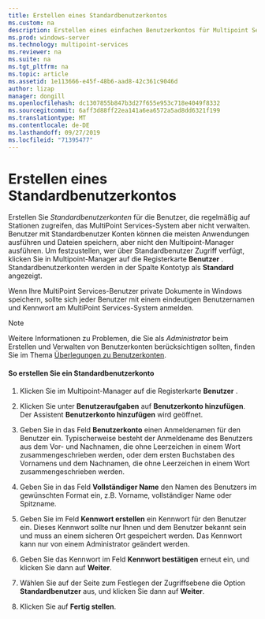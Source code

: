 ```yaml
---
title: Erstellen eines Standardbenutzerkontos
ms.custom: na
description: Erstellen eines einfachen Benutzerkontos für Multipoint Services
ms.prod: windows-server
ms.technology: multipoint-services
ms.reviewer: na
ms.suite: na
ms.tgt_pltfrm: na
ms.topic: article
ms.assetid: 1e113666-e45f-48b6-aad8-42c361c9046d
author: lizap
manager: dongill
ms.openlocfilehash: dc1307855b847b3d27f655e953c718e4049f8332
ms.sourcegitcommit: 6aff3d88ff22ea141a6ea6572a5ad8dd6321f199
ms.translationtype: MT
ms.contentlocale: de-DE
ms.lasthandoff: 09/27/2019
ms.locfileid: "71395477"
---
```

# <a name="create-a-standard-user-account"></a>Erstellen eines Standardbenutzerkontos
Erstellen Sie *Standardbenutzerkonten* für die Benutzer, die regelmäßig auf Stationen zugreifen, das MultiPoint Services-System aber nicht verwalten. Benutzer mit Standardbenutzer Konten können die meisten Anwendungen ausführen und Dateien speichern, aber nicht den Multipoint-Manager ausführen. Um festzustellen, wer über Standardbenutzer Zugriff verfügt, klicken Sie in Multipoint-Manager auf die Registerkarte **Benutzer** . Standardbenutzerkonten werden in der Spalte Kontotyp als **Standard** angezeigt.  
  
Wenn Ihre MultiPoint Services-Benutzer private Dokumente in Windows speichern, sollte sich jeder Benutzer mit einem eindeutigen Benutzernamen und Kennwort am MultiPoint Services-System anmelden.  
  
> [!NOTE]  
> Weitere Informationen zu Problemen, die Sie als *Administrator* beim Erstellen und Verwalten von Benutzerkonten berücksichtigen sollten, finden Sie im Thema [Überlegungen zu Benutzerkonten](User-Account-Considerations.md).  
  
#### <a name="to-create-a-standard-user-account"></a>So erstellen Sie ein Standardbenutzerkonto  
  
1.  Klicken Sie im Multipoint-Manager auf die Registerkarte **Benutzer** .  
  
2.  Klicken Sie unter **Benutzeraufgaben** auf **Benutzerkonto hinzufügen**. Der Assistent **Benutzerkonto hinzufügen** wird geöffnet.  
  
3.  Geben Sie in das Feld **Benutzerkonto** einen Anmeldenamen für den Benutzer ein. Typischerweise besteht der Anmeldename des Benutzers aus dem Vor- und Nachnamen, die ohne Leerzeichen in einem Wort zusammengeschrieben werden, oder dem ersten Buchstaben des Vornamens und dem Nachnamen, die ohne Leerzeichen in einem Wort zusammengeschrieben werden.  
  
4.  Geben Sie in das Feld **Vollständiger Name** den Namen des Benutzers im gewünschten Format ein, z.B. Vorname, vollständiger Name oder Spitzname.  
  
5.  Geben Sie im Feld **Kennwort erstellen** ein Kennwort für den Benutzer ein. Dieses Kennwort sollte nur Ihnen und dem Benutzer bekannt sein und muss an einem sicheren Ort gespeichert werden. Das Kennwort kann nur von einem Administrator geändert werden.  
  
6.  Geben Sie das Kennwort im Feld **Kennwort bestätigen** erneut ein, und klicken Sie dann auf **Weiter**.  
  
7.  Wählen Sie auf der Seite zum Festlegen der Zugriffsebene die Option **Standardbenutzer** aus, und klicken Sie dann auf **Weiter**.  
  
8.  Klicken Sie auf **Fertig stellen**.  